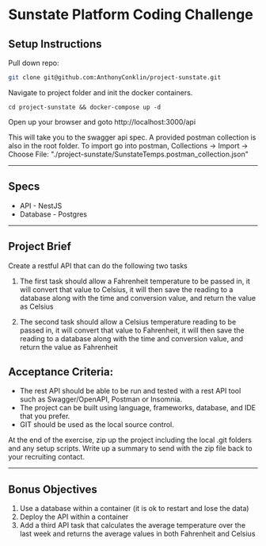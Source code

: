 # Sunstate Platform Coding Challenge

## Setup Instructions

Pull down repo:

```bash
git clone git@github.com:AnthonyConklin/project-sunstate.git
```

Navigate to project folder and init the docker containers.

```
cd project-sunstate && docker-compose up -d
```

Open up your browser and goto http://localhost:3000/api

This will take you to the swagger api spec. A provided postman collection is also in the root folder. To import go into postman, Collections -> Import -> Choose File: "./project-sunstate/SunstateTemps.postman_collection.json"

---

## Specs

- API - NestJS
- Database - Postgres

---

## Project Brief

Create a restful API that can do the following two tasks

1. The first task should allow a Fahrenheit temperature to be passed in, it will convert that value to Celsius, it will then save the reading to a database along with the time and conversion value, and return the value as Celsius

2. The second task should allow a Celsius temperature reading to be passed in, it will convert that value to Fahrenheit, it will then save the reading to a database along with the time and conversion value, and return the value as Fahrenheit

## Acceptance Criteria:

- The rest API should be able to be run and tested with a rest API tool such as Swagger/OpenAPI, Postman or Insomnia.
- The project can be built using language, frameworks, database, and IDE that you prefer.
- GIT should be used as the local source control.

At the end of the exercise, zip up the project including the local .git folders and any setup scripts. Write up a summary to send with the zip file back to your recruiting contact.

---

## Bonus Objectives

1. Use a database within a container (it is ok to restart and lose the data)
2. Deploy the API within a container
3. Add a third API task that calculates the average temperature over the last week and returns the average values in both Fahrenheit and Celsius
